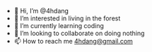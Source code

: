 - 👋 Hi, I’m @4hdang
- 👀 I’m interested in living in the forest
- 🌱 I’m currently learning coding
- 💞️ I’m looking to collaborate on doing nothing
- 📫 How to reach me 4hdang@gmail.com

<!---
4hdang/4hdang is a ✨ special ✨ repository because its `README.md` (this file) appears on your GitHub profile.
You can click the Preview link to take a look at your changes.
--->
